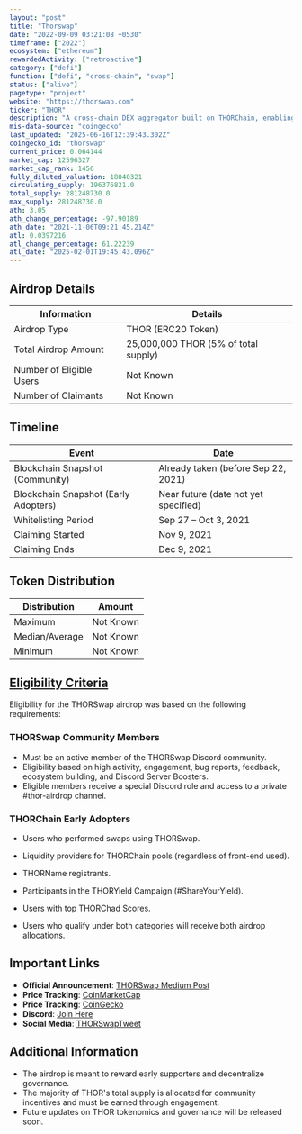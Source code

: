 ```yaml
---
layout: "post"
title: "Thorswap"
date: "2022-09-09 03:21:08 +0530"
timeframe: ["2022"]
ecosystem: ["ethereum"]
rewardedActivity: ["retroactive"]
category: ["defi"]
function: ["defi", "cross-chain", "swap"]
status: ["alive"]
pagetype: "project"
website: "https://thorswap.com"
ticker: "THOR"
description: "A cross-chain DEX aggregator built on THORChain, enabling seamless and decentralized trading across multiple blockchain networks."
mis-data-source: "coingecko"
last_updated: "2025-06-16T12:39:43.302Z"
coingecko_id: "thorswap"
current_price: 0.064144
market_cap: 12596327
market_cap_rank: 1456
fully_diluted_valuation: 18040321
circulating_supply: 196376821.0
total_supply: 281248730.0
max_supply: 281248730.0
ath: 3.05
ath_change_percentage: -97.90189
ath_date: "2021-11-06T09:21:45.214Z"
atl: 0.0397216
atl_change_percentage: 61.22239
atl_date: "2025-02-01T19:45:43.096Z"
---
```


## Airdrop Details

| Information              | Details                              |
| ------------------------ | ------------------------------------ |
| Airdrop Type             | THOR (ERC20 Token)                   |
| Total Airdrop Amount     | 25,000,000 THOR (5% of total supply) |
| Number of Eligible Users | Not Known                            |
| Number of Claimants      | Not Known                            |

## Timeline

| Event                                | Date                                 |
| ------------------------------------ | ------------------------------------ |
| Blockchain Snapshot (Community)      | Already taken (before Sep 22, 2021)  |
| Blockchain Snapshot (Early Adopters) | Near future (date not yet specified) |
| Whitelisting Period                  | Sep 27 – Oct 3, 2021                 |
| Claiming Started                     | Nov 9, 2021                          |
| Claiming Ends                        | Dec 9, 2021                          |

## Token Distribution

| Distribution   | Amount    |
| -------------- | --------- |
| Maximum        | Not Known |
| Median/Average | Not Known |
| Minimum        | Not Known |

## [Eligibility Criteria](https://thorswap.medium.com/thor-airdrop-announcement-e4bbd0c3f758)

Eligibility for the THORSwap airdrop was based on the following requirements:

### THORSwap Community Members
- Must be an active member of the THORSwap Discord community.
- Eligibility based on high activity, engagement, bug reports, feedback, ecosystem building, and Discord Server Boosters.
- Eligible members receive a special Discord role and access to a private #thor-airdrop channel.

### THORChain Early Adopters
- Users who performed swaps using THORSwap.
- Liquidity providers for THORChain pools (regardless of front-end used).
- THORName registrants.
- Participants in the THORYield Campaign (#ShareYourYield).
- Users with top THORChad Scores.

- Users who qualify under both categories will receive both airdrop allocations.

## Important Links

- **Official Announcement**: [THORSwap Medium Post](https://thorswap.medium.com/thor-airdrop-announcement-e4bbd0c3f758)
- **Price Tracking**: [CoinMarketCap](https://coinmarketcap.com/currencies/thor/)
- **Price Tracking**: [CoinGecko](https://www.coingecko.com/en/coins/thor)
- **Discord**: [Join Here](https://discord.gg/thorswap)
- **Social Media**: [THORSwapTweet](https://x.com/THORSwap/status/1412823922488360961)

## Additional Information

- The airdrop is meant to reward early supporters and decentralize governance.
- The majority of THOR's total supply is allocated for community incentives and must be earned through engagement.
- Future updates on THOR tokenomics and governance will be released soon.
